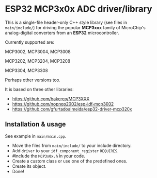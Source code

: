 # ESP32 MCP3x0x ADC driver/library

This is a single-file header-only C++ style library (see files in `main/include/`) for driving the popular **MCP3xxx** family of MicroChip's analog-digital converters from an **ESP32** microcontroller.

Currently supported are:

MCP3002, MCP3004, MCP3008

MCP3202, MCP3204, MCP3208

MCP3304, MCP3308

Perhaps other versions too.


It is based on three other libraries:
- https://github.com/bakercp/MCP3XXX
- https://github.com/nopnop2002/esp-idf-mcp3002
- https://github.com/gfurtadoalmeida/esp32-driver-mcp320x


## Installation & usage
See example in `main/main.cpp`.

- Move the files from `main/include/` to your include directory.
- Add `driver` to your `idf_component_register` `REQUIRES`.
- #include the `MCP3x0x.h` in your code.
- Create a custom class or use one of the predefined ones.
- Create its object.
- Done!
